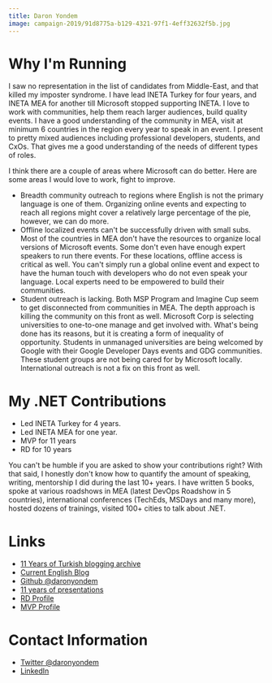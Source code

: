 ```yaml
---
title: Daron Yondem
image: campaign-2019/91d8775a-b129-4321-97f1-4eff32632f5b.jpg
---
```


# Why I'm Running

I saw no representation in the list of candidates from Middle-East, and that killed my imposter syndrome. I have lead INETA Turkey for four years, and INETA MEA for another till Microsoft stopped supporting INETA. I love to work with communities, help them reach larger audiences, build quality events. I have a good understanding of the community in MEA, visit at minimum 6 countries in the region every year to speak in an event. I present to pretty mixed audiences including professional developers, students, and CxOs. That gives me a good understanding of the needs of different types of roles. 

I think there are a couple of areas where Microsoft can do better. Here are some areas I would love to work, fight to improve. 

* Breadth community outreach to regions where English is not the primary language is one of them. Organizing online events and expecting to reach all regions might cover a relatively large percentage of the pie, however, we can do more. 
* Offline localized events can't be successfully driven with small subs. Most of the countries in MEA don't have the resources to organize local versions of Microsoft events. Some don't even have enough expert speakers to run there events. For these locations, offline access is critical as well. You can't simply run a global online event and expect to have the human touch with developers who do not even speak your language. Local experts need to be empowered to build their communities. 
* Student outreach is lacking. Both MSP Program and Imagine Cup seem to get disconnected from communities in MEA. The depth approach is killing the community on this front as well. Microsoft Corp is selecting universities to one-to-one manage and get involved with. What's being done has its reasons, but it is creating a form of inequality of opportunity. Students in unmanaged universities are being welcomed by Google with their Google Developer Days events and GDG communities. These student groups are not being cared for by Microsoft locally. International outreach is not a fix on this front as well. 

# My .NET Contributions

* Led INETA Turkey for 4 years.
* Led INETA MEA for one year.
* MVP for 11 years
* RD for 10 years

You can't be humble if you are asked to show your contributions right? With that said, I honestly don't know how to quantify the amount of speaking, writing, mentorship I did during the last 10+ years. I have written 5 books, spoke at various roadshows in MEA (latest DevOps Roadshow in 5 countries), international conferences (TechEds, MSDays and many more), hosted dozens of trainings, visited 100+ cities to talk about .NET.  

# Links

- [11 Years of Turkish blogging archive](https://github.com/daronyondem/daron-turkce-blog)
- [Current English Blog](https://daron.blog/)
- [Github @daronyondem](https://github.com/daronyondem)
- [11 years of presentations](https://speakerdeck.com/daronyondem)
- [RD Profile](https://rd.microsoft.com/en-us/daron-yondem)
- [MVP Profile](https://mvp.microsoft.com/en-us/PublicProfile/4015692?fullName=Daron%20Yondem)

# Contact Information
- [Twitter @daronyondem](https://twitter.com/daronyondem)
- [LinkedIn](https://www.linkedin.com/in/daronyondem/)